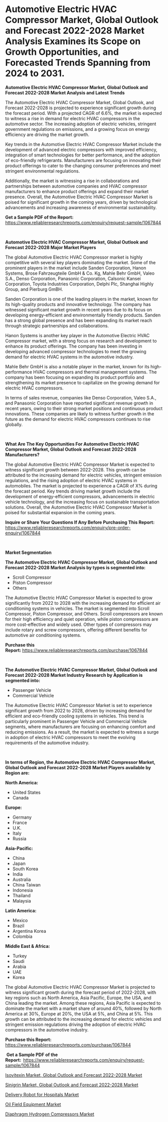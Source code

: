 <p><h1>Automotive Electric HVAC Compressor Market, Global Outlook and Forecast 2022-2028 Market Analysis Examines its Scope on Growth Opportunities, and Forecasted Trends Spanning from 2024 to 2031.</h1></p><p><strong>Automotive Electric HVAC Compressor Market, Global Outlook and Forecast 2022-2028 Market Analysis and Latest Trends</strong></p>
<p><p>The Automotive Electric HVAC Compressor Market, Global Outlook, and Forecast 2022-2028 is projected to experience significant growth during the forecast period. With a projected CAGR of 6.6%, the market is expected to witness a rise in demand for electric HVAC compressors in the automotive sector. The increasing adoption of electric vehicles, stringent government regulations on emissions, and a growing focus on energy efficiency are driving the market growth.</p><p>Key trends in the Automotive Electric HVAC Compressor Market include the development of advanced electric compressors with improved efficiency, integration of smart technologies for better performance, and the adoption of eco-friendly refrigerants. Manufacturers are focusing on innovating their product offerings to cater to the changing consumer preferences and meet stringent environmental regulations.</p><p>Additionally, the market is witnessing a rise in collaborations and partnerships between automotive companies and HVAC compressor manufacturers to enhance product offerings and expand their market presence. Overall, the Automotive Electric HVAC Compressor Market is poised for significant growth in the coming years, driven by technological advancements and increasing awareness of environmental sustainability.</p></p>
<p><strong>Get a Sample PDF of the Report:&nbsp;</strong> <a href="https://www.reliableresearchreports.com/enquiry/request-sample/1067844">https://www.reliableresearchreports.com/enquiry/request-sample/1067844</a></p>
<p>&nbsp;</p>
<p><strong>Automotive Electric HVAC Compressor Market, Global Outlook and Forecast 2022-2028 Major Market Players</strong></p>
<p><p>The global Automotive Electric HVAC Compressor market is highly competitive with several key players dominating the market. Some of the prominent players in the market include Sanden Corporation, Hanon Systems, Brose Fahrzeugteile GmbH & Co. Kg, Mahle Behr GmbH, Valeo S.A., Denso Corporation, Panasonic Corporation, Calsonic Kansei Corporation, Toyota Industries Corporation, Delphi Plc, Shanghai Highly Group, and Pierburg GmBH.</p><p>Sanden Corporation is one of the leading players in the market, known for its high-quality products and innovative technology. The company has witnessed significant market growth in recent years due to its focus on developing energy-efficient and environmentally friendly products. Sanden has a strong global presence and has been expanding its market reach through strategic partnerships and collaborations.</p><p>Hanon Systems is another key player in the Automotive Electric HVAC Compressor market, with a strong focus on research and development to enhance its product offerings. The company has been investing in developing advanced compressor technologies to meet the growing demand for electric HVAC systems in the automotive industry.</p><p>Mahle Behr GmbH is also a notable player in the market, known for its high-performance HVAC compressors and thermal management systems. The company has been focusing on expanding its product portfolio and strengthening its market presence to capitalize on the growing demand for electric HVAC compressors.</p><p>In terms of sales revenue, companies like Denso Corporation, Valeo S.A., and Panasonic Corporation have reported significant revenue growth in recent years, owing to their strong market positions and continuous product innovations. These companies are likely to witness further growth in the future as the demand for electric HVAC compressors continues to rise globally.</p></p>
<p>&nbsp;</p>
<p><strong>What Are The Key Opportunities For Automotive Electric HVAC Compressor Market, Global Outlook and Forecast 2022-2028 Manufacturers?</strong></p>
<p><p>The global Automotive Electric HVAC Compressor Market is expected to witness significant growth between 2022-2028. This growth can be attributed to the increasing demand for electric vehicles, stringent emission regulations, and the rising adoption of electric HVAC systems in automobiles. The market is projected to experience a CAGR of X% during the forecast period. Key trends driving market growth include the development of energy-efficient compressors, advancements in electric vehicle technology, and the increasing focus on sustainable transportation solutions. Overall, the Automotive Electric HVAC Compressor Market is poised for substantial expansion in the coming years.</p></p>
<p><strong>Inquire or Share Your Questions If Any Before Purchasing This Report:</strong> <a href="https://www.reliableresearchreports.com/enquiry/pre-order-enquiry/1067844">https://www.reliableresearchreports.com/enquiry/pre-order-enquiry/1067844</a></p>
<p>&nbsp;</p>
<p><strong>Market Segmentation</strong></p>
<p><strong>The Automotive Electric HVAC Compressor Market, Global Outlook and Forecast 2022-2028 Market Analysis by types is segmented into:</strong></p>
<p><ul><li>Scroll Compressor</li><li>Piston Compressor</li><li>Others</li></ul></p>
<p><p>The Automotive Electric HVAC Compressor Market is expected to grow significantly from 2022 to 2028 with the increasing demand for efficient air conditioning systems in vehicles. The market is segmented into Scroll Compressor, Piston Compressor, and Others. Scroll compressors are known for their high efficiency and quiet operation, while piston compressors are more cost-effective and widely used. Other types of compressors may include rotary and screw compressors, offering different benefits for automotive air conditioning systems.</p></p>
<p><strong>Purchase this Report:&nbsp;</strong><a href="https://www.reliableresearchreports.com/purchase/1067844">https://www.reliableresearchreports.com/purchase/1067844</a></p>
<p>&nbsp;</p>
<p><strong>The Automotive Electric HVAC Compressor Market, Global Outlook and Forecast 2022-2028 Market Industry Research by Application is segmented into:</strong></p>
<p><ul><li>Passenger Vehicle</li><li>Commercial Vehicle</li></ul></p>
<p><p>The Automotive Electric HVAC Compressor Market is set to experience significant growth from 2022 to 2028, driven by increasing demand for efficient and eco-friendly cooling systems in vehicles. This trend is particularly prominent in Passenger Vehicle and Commercial Vehicle segments, where manufacturers are focusing on enhancing comfort and reducing emissions. As a result, the market is expected to witness a surge in adoption of electric HVAC compressors to meet the evolving requirements of the automotive industry.</p></p>
<p>&nbsp;</p>
<p><strong>In terms of Region, the Automotive Electric HVAC Compressor Market, Global Outlook and Forecast 2022-2028 Market Players available by Region are:</strong></p>
<p>
    <p> <strong> North America: </strong>
        <ul>
            <li>United States</li>
            <li>Canada</li>
        </ul>
        </p> 
    <p> <strong> Europe: </strong>
        <ul>
            <li>Germany</li>
            <li>France</li>
            <li>U.K.</li>
            <li>Italy</li>
            <li>Russia</li>
        </ul>
        </p> 
    <p> <strong> Asia-Pacific: </strong>
        <ul>
            <li>China</li>
            <li>Japan</li>
            <li>South Korea</li>
            <li>India</li>
            <li>Australia</li>
            <li>China Taiwan</li>
            <li>Indonesia</li>
            <li>Thailand</li>
            <li>Malaysia</li>
        </ul>
        </p> 
    <p> <strong> Latin America: </strong>
        <ul>
            <li>Mexico</li>
            <li>Brazil</li>
            <li>Argentina Korea</li>
            <li>Colombia</li>
        </ul>
        </p> 
    <p> <strong> Middle East & Africa: </strong>
        <ul>
            <li>Turkey</li>
            <li>Saudi</li>
            <li>Arabia</li>
            <li>UAE</li>
            <li>Korea</li>
        </ul>
    </p>
    </p>
<p><p>The global Automotive Electric HVAC Compressor Market is projected to witness significant growth during the forecast period of 2022-2028, with key regions such as North America, Asia Pacific, Europe, the USA, and China leading the market. Among these regions, Asia Pacific is expected to dominate the market with a market share of around 40%, followed by North America at 30%, Europe at 20%, the USA at 5%, and China at 5%. This growth can be attributed to the increasing demand for electric vehicles and stringent emission regulations driving the adoption of electric HVAC compressors in the automotive industry.</p></p>
<p><strong>Purchase this Report: </strong><a href="https://www.reliableresearchreports.com/purchase/1067844">https://www.reliableresearchreports.com/purchase/1067844</a></p>
<p>&nbsp;<strong>Get a Sample PDF of the Report:&nbsp;&nbsp;</strong><a href="https://www.reliableresearchreports.com/enquiry/request-sample/1067844">https://www.reliableresearchreports.com/enquiry/request-sample/1067844</a></p>
<p><strong></strong></p>
<p><p><a href="https://github.com/gulaimolin/Market-Research-Report-List-3/blob/main/isovitexin-market-global-outlook-and-forecast-2022-2028-market.md">Isovitexin Market, Global Outlook and Forecast 2022-2028 Market</a></p><p><a href="https://github.com/RoccoManning/Market-Research-Report-List-3/blob/main/sinigrin-market-global-outlook-and-forecast-2022-2028-market.md">Sinigrin Market, Global Outlook and Forecast 2022-2028 Market</a></p><p><a href="https://issuu.com/reportprime-2/docs/delivery-robot-for-hospitals-market-size-2030.pptx">Delivery Robot for Hospitals Market</a></p><p><a href="https://medium.com/@annaalexander40/oil-field-equipment-market-competitive-analysis-market-trends-and-forecast-to-2031-f379df21c580">Oil Field Equipment Market</a></p><p><a href="https://issuu.com/reportprime-2/docs/diaphragm-hydrogen-compressors-market-size-2030.pp">Diaphragm Hydrogen Compressors Market</a></p></p>